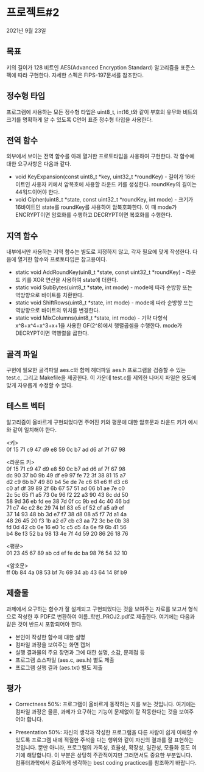 # 프로젝트#2

2021년 9월 23일  

## 목표
키의 길이가 128 비트인 AES(Advanced Encryption Standard) 알고리즘을 표준스펙에 따라 구현한다. 자세한 스펙은 FIPS-197문서를 참조한다.  

## 정수형 타입
프로그램에 사용하는 모든 정수형 타입은 uint8_t, int16_t와 같이 부호의 유무와 비트의 크기를 명확하게 알 수 있도록 C언어 표준 정수형 타입을 사용한다.  

## 전역 함수
외부에서 보이는 전역 함수를 아래 열거한 프로토타입을 사용하여 구현한다. 각 함수에 대한 요구사항은 다음과 같다.  
* void KeyExpansion(const uint8_t *key, uint32_t *roundKey) - 길이가 16바이트인 사용자 키에서 암복호에 사용할 라운드 키를 생성한다. roundKey의 길이는 44워드이어야 한다.  
* void Cipher(uint8_t *state, const uint32_t *roundKey, int mode) - 크기가 16바이트인 state를 roundKey를 사용하여 암복호화한다. 이 때 mode가 ENCRYPT이면 암호화를 수행하고 DECRYPT이면 복호화를 수행한다.   

## 지역 함수
내부에서만 사용하는 지역 함수는 별도로 지정하지 않고, 각자 필요에 맞게 작성한다. 다음에 열거한 함수와 프로토타입은 참고용이다.  

* static void AddRoundKey(uin8_t *state, const uint32_t *roundKey) - 라운드 키를 XOR 연산을 사용하여 state에 더한다.  
* static void SubBytes(uint8_t *state, int mode) - mode에 따라 순방향 또는 역방향으로 바이트를 치환한다.  
* static void ShiftRows(uint8_t *state, int mode) - mode에 따라 순방향 또는 역방향으로 바이트의 위치를 변경한다.  
* static void MixColumns(uint8_t *state, int mode) - 기약 다항식 x^8+x^4+x^3+x+1을 사용한 GF(2^8)에서 행렬곱셈을 수행한다. mode가 DECRYPT이면 역행렬을 곱한다.  

## 골격 파일

구현에 필요한 골격파일 aes.c와 함께 헤더파일 aes.h 프로그램을 검증할 수 있는 test.c, 그리고 Makefile을 제공한다. 이 가운데 test.c를 제외한 나머지 파일은 용도에 맞게 자유롭게 수정할 수 있다.  

## 테스트 벡터
알고리즘이 올바르게 구현되었다면 주어진 키와 평문에 대한 암호문과 라운드 키가 예시와 같이 일치해야 한다.  

\<키>  
0f 15 71 c9 47 d9 e8 59 0c b7 ad d6 af 7f 67 98  
  
\<라운드 키>  
0f 15 71 c9 47 d9 e8 59 0c b7 ad d6 af 7f 67 98  
dc 90 37 b0 9b 49 df e9 97 fe 72 3f 38 81 15 a7  
d2 c9 6b b7 49 80 b4 5e de 7e c6 61 e6 ff d3 c6  
c0 af df 39 89 2f 6b 67 57 51 ad 06 b1 ae 7e c0  
2c 5c 65 f1 a5 73 0e 96 f2 22 a3 90 43 8c dd 50  
58 9d 36 eb fd ee 38 7d 0f cc 9b ed 4c 40 46 bd    
71 c7 4c c2 8c 29 74 bf 83 e5 ef 52 cf a5 a9 ef  
37 14 93 48 bb 3d e7 f7 38 d8 08 a5 f7 7d a1 4a  
48 26 45 20 f3 1b a2 d7 cb c3 aa 72 3c be 0b 38  
fd 0d 42 cb 0e 16 e0 1c c5 d5 4a 6e f9 6b 41 56  
b4 8e f3 52 ba 98 13 4e 7f 4d 59 20 86 26 18 76  
  
\<평문>  
01 23 45 67 89 ab cd ef fe dc ba 98 76 54 32 10  
   
\<암호문>  
ff 0b 84 4a 08 53 bf 7c 69 34 ab 43 64 14 8f b9

## 제출물
과제에서 요구하는 함수가 잘 설계되고 구현되었다는 것을 보여주는 자료를 보고서 형식으로 작성한 후 PDF로 변환하여 이름_학번_PROJ2.pdf로 제출한다. 여기에는 다음과 같은 것이 반드시 포함되어야 한다.  
* 본인이 작성한 함수에 대한 설명  
* 컴파일 과정을 보여주는 화면 캡처  
* 실행 결과물의 주요 장면과 그에 대한 설명, 소감, 문제점 등  
* 프로그램 소스파일 (aes.c, aes.h) 별도 제출  
* 프로그램 실행 결과 (aes.txt) 별도 제출  

## 평가
* Correctness 50%: 프로그램이 올바르게 동작하는 지를 보는 것입니다. 여기에는 컴파일 과정은 물론, 과제가 요구하는 기능이 문제없이 잘 작동한다는 것을 보여주어야 합니다.  

* Presentation 50%: 자신의 생각과 작성한 프로그램을 다른 사람이 쉽게 이해할 수 있도록 프로그램 내에 적절한 주석을 다는 행위와 같이 자신의 결과를 잘 표현하는 것입니다. 뿐만 아니라, 프로그램의 가독성, 효율성, 확장성, 일관성, 모듈화 등도 여기에 해당합니다. 이 부분은 상당히 주관적이지만 그러면서도 중요한 부분입니다. 컴퓨터과학에서 중요하게 생각하는 best coding practices를 참조하기 바랍니다.